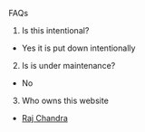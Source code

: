 FAQs

1. Is this intentional?
- Yes it is put down intentionally

2. Is is under maintenance?
- No

3. Who owns this website
- [Raj Chandra](https://rajchandra.me)

